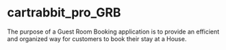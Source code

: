 # cartrabbit_pro_GRB
The purpose of a Guest Room Booking application is to provide an efficient and organized way for customers to book their stay at a House.
